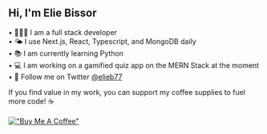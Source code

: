 ## Hi, I'm Elie Bissor

• 👨🏻‍💻 I am a full stack developer <br>
• 🌤️ I use Next.js, React, Typescript, and MongoDB daily <br>
• 📚 I am currently learning Python <br>
• 💻 I am working on a gamified quiz app on the MERN Stack at the moment <br>
• 📱 Follow me on Twitter [@elieb77](https://twitter.com/elieB77) <br>

If you find value in my work, you can support my coffee supplies to fuel more code! ☕️<br><br>
[!["Buy Me A Coffee"](https://www.buymeacoffee.com/assets/img/custom_images/orange_img.png)](https://buymeacoffee.com/elieb77)

